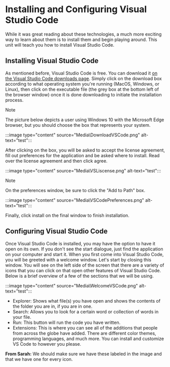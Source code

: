 # Installing and Configuring Visual Studio Code

While it was great reading about these technologies, a much more exciting way to learn about them is to install them and begin playing around. This unit will teach you how to install Visual Studio Code.

## Installing Visual Studio Code

As mentioned before, Visual Studio Code is free. You can download it [on the Visual Studio Code downloads page](https://code.visualstudio.com/Download). Simply click on the download box according to what operating system you're running (MacOS, Windows, or Linux), then click on the executable file (the grey box at the bottom left of the browser window) once it is done downloading to initiate the installation process.

> [!NOTE]
> The picture below depicts a user using Windows 10 with the Microsoft Edge browser, but you should choose the box that represents your system.

:::image type="content" source="Media\DownloadVSCode.png" alt-text="test":::

After clicking on the box, you will be asked to accept the license agreement, fill out preferences for the application and be asked where to install. Read over the license agreement and then click agree. 

:::image type="content" source="Media\VSLiscense.png" alt-text="test":::

> [!NOTE]
> On the preferences window, be sure to click the "Add to Path" box. 

:::image type="content" source="Media\VSCodePreferences.png" alt-text="test":::

Finally, click install on the final window to finish installation.

## Configuring Visual Studio Code

Once Visual Studio Code is installed, you may have the option to have it open on its own. If you don't see the start dialogue, just find the application on your computer and start it. When you first come into Visual Studio Code, you will be greeted with a welcome window. Let's start by closing this window. You will see on the left side of the screen that there are a variety of icons that you can click on that open other features of Visual Studio Code. Below is a brief overview of a few of the sections that we will be using.

:::image type="content" source="Media\WelcomeVSCode.png" alt-text="test":::

- Explorer: Shows what file(s) you have open and shows the contents of the folder you are in, if you are in one.
- Search: Allows you to look for a certain word or collection of words in your file.
- Run: This button will run the code you have written.
- Extensions: This is where you can see all of the additions that people from across the globe have added. There are different color themes, programming languages, and much more. You can install and customize VS Code to however you please.

**From Sarah:** We should make sure we have these labeled in the image and that we have one for every icon.